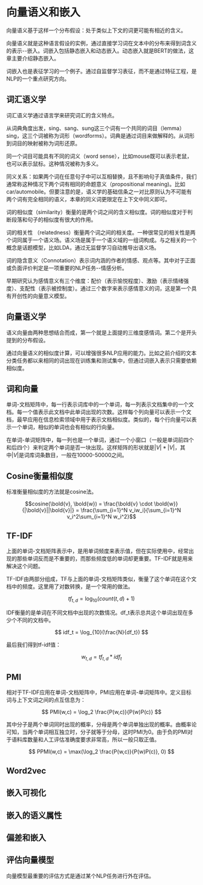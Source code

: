 # 向量语义和嵌入

向量语义基于这样一个分布假设：处于类似上下文的词更可能有相近的含义。

向量语义就是这种语言假设的实例，通过直接学习词在文本中的分布来得到词含义的表示--嵌入。词嵌入包括静态嵌入和动态嵌入。动态嵌入就是BERT的做法，这章主要介绍静态嵌入。

词嵌入也是表征学习的一个例子。通过自监督学习表征，而不是通过特征工程，是NLP的一个重点研究方向。

## 词汇语义学

词汇语义学通过语言学来研究词汇的含义特点。

从词典角度出发，sing、sang、sung这三个词有一个共同的词目（lemma）sing，这三个词被称为词形（wordforms）。词典是通过词目来做解释的。从词形到词目的映射被称为词形还原。

同一个词目可能具有不同的词义（word sense），比如mouse既可以表示老鼠，也可以表示鼠标。这种情况被称为多义。

同义关系：如果两个词在任意句子中可以互相替换，且不影响句子真值条件，我们通常称这种情况下两个词有相同的命题意义（propositional meaning)。比如car/automobile。但要注意的是，语义学的基础信条之一对比原则认为不可能有两个词有完全相同的语义，本章的同义词更限定在上下文中同义即可。

词的相似度（similarity）衡量的是两个词之间的含义相似度。词的相似度对于判断段落和句子的相似度有很大的作用。

词的相关性 （relatedness）衡量两个词之间的相关度。一种很常见的相关性是两个词同属于一个语义场。语义场是属于一个语义域的一组词构成。与之相关的一个概念是话题模型，比如LDA，通过无监督学习自动推导出语义场。

词的隐含意义（Connotation）表示词内涵的作者的情感、观点等。其中对于正面或负面评价判定是一项重要的NLP任务--情感分析。

早期研究认为感情意义有三个维度：配价（表示愉悦程度）、激励（表示情绪强度）、支配性（表示被控制度）。通过三个数字来表示感情意义的词，这是第一个具有开创性的向量意义模型。

## 向量语义学

语义向量由两种思想结合而成，第一个就是上面提的三维度感情词。第二个是开头提到的分布假设。

通过向量语义的相似度计算，可以增强很多NLP应用的能力。比如之前介绍的文本分类任务都以来相同的词出现在训练集和测试集中，但通过词嵌入表示只需要依赖相似度。

## 词和向量

单词-文档矩阵中，每一行表示词库中的一个单词，每一列表示文档集中的一个文档。每一个值表示此文档中此单词出现的次数。这样每个列向量可以表示一个文档，最早应用在信息检索领域中用于表示文档相似度。类似的，每个行向量可以表示一个单词，相似的单词也会有相似的行向量。

在单词-单词矩阵中，每一列也是一个单词，通过一个小窗口（一般是单词前四个和后四个）来判定两个单词是否一块出现。这样矩阵的形状就是$|V| * |V|$，其中$|V|$是词库词条数目，一般在10000-50000之间。

## Cosine衡量相似度

标准衡量相似度的方法就是cosine法。

$$cosine(\bold{v}, \bold{w}) = \frac{\bold{v} \cdot \bold{w}}{|\bold{v}||\bold{v}|} = \frac{\sum_{i=1}^N v_iw_i}{\sum_{i=1}^N v_i^2\sum_{i=1}^N w_i^2}$$

## TF-IDF

上面的单词-文档矩阵表示中，是用单词频度来表示值，但在实际使用中，经常出现的那些单词反而是不重要的，而那些频度低的单词却更重要。TF-IDF就是用来解决这个问题。

TF-IDF由两部分组成，TF与上面的单词-文档矩阵类似，衡量了这个单词在这个文档中的频度。这里用了对数转换，是一个常用的做法。

$$ tf_{t,d} = \log_{10}(count(t,d) + 1) $$

IDF衡量的是单词在不同文档中出现的次数情况。df_t表示总共这个单词出现在多少个不同的文档中。

$$ idf_t = \log_{10}(\frac{N}{df_t}) $$

最后我们得到tf-idf值：

$$ w_{t,d} = tf_{t,d} * idf_t $$

## PMI

相对于TF-IDF应用在单词-文档矩阵中，PMI应用在单词-单词矩阵中。定义目标词与上下文词之间的点互信息为：

$$ PMI(w,c) = \log_2 \frac{P(w,c)}{P(w)P(c)} $$

其中分子是两个单词同时出现的概率，分母是两个单词单独出现的概率。由概率论可知，当两个单词相互独立时，分子就等于分母，这时PMI为0。由于负的PMI对于语料库数量和人工评估准确度要求非常高，所以一般只取正值。

$$ PPMI(w,c) = \max(\log_2 \frac{P(w,c)}{P(w)P(c)}, 0) $$

## Word2vec

## 嵌入可视化

## 嵌入的语义属性

## 偏差和嵌入

## 评估向量模型

向量模型最重要的评估方式是通过某个NLP任务进行外在评估。
